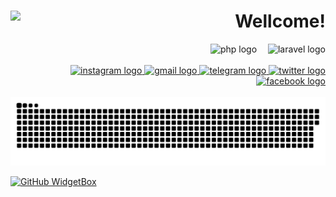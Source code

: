 <div>
	<img align="left" width="50%" src="https://media.tenor.com/SPHqP38ltpoAAAAd/you-are.gif"  />
	<div height="50%">
		<h1 align="right"> Wellcome!</h1>
	</div>
</div>

<div align="right">

  <img width="10" />
  <img src="https://cdn.jsdelivr.net/gh/devicons/devicon/icons/php/php-original.svg" height="50" alt="php logo"  />
  <img width="10" />
  <img src="https://cdn.jsdelivr.net/gh/devicons/devicon/icons/laravel/laravel-plain.svg" height="50" alt="laravel logo"  />
 
</div>

<br height="20" />

<div align="right">
  <a href="https://https://www.instagram.com/bahromjonov17?igsh=MzRlODBiNWFlZA==">
    <img src="https://raw.githubusercontent.com/maurodesouza/profile-readme-generator/master/src/assets/icons/social/instagram/default.svg" width="70" height="50" alt="instagram logo"/>
  </a>
  <a href="https://google.com">
    <img src="https://raw.githubusercontent.com/maurodesouza/profile-readme-generator/master/src/assets/icons/social/gmail/default.svg" width="70" height="50" alt="gmail logo"  />
  </a>
  <a href="https://google.com"
    <img src="https://raw.githubusercontent.com/maurodesouza/profile-readme-generator/master/src/assets/icons/social/linkedin/default.svg" width="70" height="50" alt="linkedin logo"  />
  </a>
  <a href="https://t.me/bahromjonov17">
    <img src="https://raw.githubusercontent.com/maurodesouza/profile-readme-generator/master/src/assets/icons/social/telegram/default.svg" width="70" height="50" alt="telegram logo"  />
  </a>
  <a href="https://google.com">
    <img src="https://raw.githubusercontent.com/maurodesouza/profile-readme-generator/master/src/assets/icons/social/twitter/default.svg" width="70" height="50" alt="twitter logo"  />
  </a>
  <a href="https://google.com">
    <img src="https://raw.githubusercontent.com/maurodesouza/profile-readme-generator/master/src/assets/icons/social/facebook/default.svg"  height="50" alt="facebook logo"  />
  </a>
</div>

<br clear="both">

<img src="https://raw.githubusercontent.com/Temur5319436/Temur5319436/output/snake.svg" alt="Snake animation" />

[![GitHub WidgetBox](https://github-widgetbox.vercel.app/api/profile?username=bahromjonovo&data=followers,repositories,stars,commits&theme=dark)](https://github.com/bahromjonovo)
